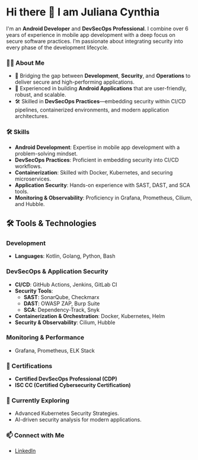 # Hi there 👋 I am Juliana Cynthia

I'm an **Android Developer** and **DevSecOps Professional**. I combine over 6 years of experience in mobile app development with a deep focus on secure software practices. I’m passionate about integrating security into every phase of the development lifecycle.


### 👨‍💻 About Me

- 🔐 Bridging the gap between **Development**, **Security**, and **Operations** to deliver secure and high-performing applications.  
- 📱 Experienced in building **Android Applications** that are user-friendly, robust, and scalable.  
- 🛠 Skilled in **DevSecOps Practices**—embedding security within CI/CD pipelines, containerized environments, and modern application architectures.  


### 🛠 Skills

- **Android Development**: Expertise in mobile app development with a problem-solving mindset.  
- **DevSecOps Practices**: Proficient in embedding security into CI/CD workflows.  
- **Containerization**: Skilled with Docker, Kubernetes, and securing microservices.  
- **Application Security**: Hands-on experience with SAST, DAST, and SCA tools.  
- **Monitoring & Observability**: Proficiency in Grafana, Prometheus, Cilium, and Hubble.  

## 🛠️ Tools & Technologies

### Development
- **Languages**: Kotlin, Golang, Python, Bash  

### DevSecOps & Application Security
- **CI/CD**: GitHub Actions, Jenkins, GitLab CI  
- **Security Tools**: 
  - **SAST**: SonarQube, Checkmarx  
  - **DAST**: OWASP ZAP, Burp Suite  
  - **SCA**: Dependency-Track, Snyk  
- **Containerization & Orchestration**: Docker, Kubernetes, Helm  
- **Security & Observability**: Cilium, Hubble  

### Monitoring & Performance
- Grafana, Prometheus, ELK Stack  

### 🌟 Certifications

- **Certified DevSecOps Professional (CDP)**  
- **ISC CC (Certified Cybersecurity Certification)**  


### 🌱 Currently Exploring

- Advanced Kubernetes Security Strategies.  
- AI-driven security analysis for modern applications.  


### 📫 Connect with Me

- [LinkedIn](https://www.linkedin.com/in/juliana-k-05037622a/)  


